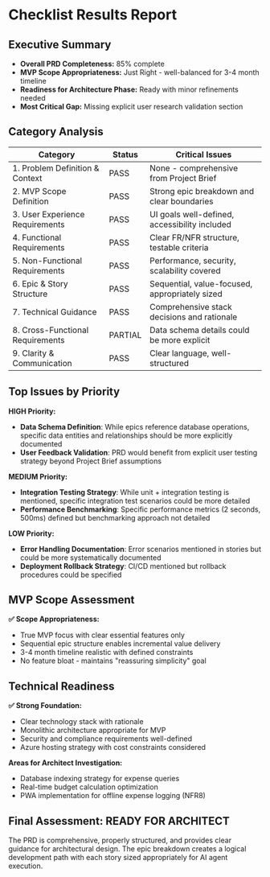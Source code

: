 # Checklist Results Report

## Executive Summary

- **Overall PRD Completeness:** 85% complete
- **MVP Scope Appropriateness:** Just Right - well-balanced for 3-4 month timeline
- **Readiness for Architecture Phase:** Ready with minor refinements needed
- **Most Critical Gap:** Missing explicit user research validation section

## Category Analysis

| Category                         | Status  | Critical Issues |
| -------------------------------- | ------- | --------------- |
| 1. Problem Definition & Context  | PASS    | None - comprehensive from Project Brief |
| 2. MVP Scope Definition          | PASS    | Strong epic breakdown and clear boundaries |
| 3. User Experience Requirements  | PASS    | UI goals well-defined, accessibility included |
| 4. Functional Requirements       | PASS    | Clear FR/NFR structure, testable criteria |
| 5. Non-Functional Requirements   | PASS    | Performance, security, scalability covered |
| 6. Epic & Story Structure        | PASS    | Sequential, value-focused, appropriately sized |
| 7. Technical Guidance            | PASS    | Comprehensive stack decisions and rationale |
| 8. Cross-Functional Requirements | PARTIAL | Data schema details could be more explicit |
| 9. Clarity & Communication       | PASS    | Clear language, well-structured |

## Top Issues by Priority

**HIGH Priority:**
- **Data Schema Definition**: While epics reference database operations, specific data entities and relationships should be more explicitly documented
- **User Feedback Validation**: PRD would benefit from explicit user testing strategy beyond Project Brief assumptions

**MEDIUM Priority:**
- **Integration Testing Strategy**: While unit + integration testing is mentioned, specific integration test scenarios could be more detailed
- **Performance Benchmarking**: Specific performance metrics (2 seconds, 500ms) defined but benchmarking approach not detailed

**LOW Priority:**
- **Error Handling Documentation**: Error scenarios mentioned in stories but could be more systematically documented
- **Deployment Rollback Strategy**: CI/CD mentioned but rollback procedures could be specified

## MVP Scope Assessment

**✅ Scope Appropriateness:**
- True MVP focus with clear essential features only
- Sequential epic structure enables incremental value delivery
- 3-4 month timeline realistic with defined constraints
- No feature bloat - maintains "reassuring simplicity" goal

## Technical Readiness

**✅ Strong Foundation:**
- Clear technology stack with rationale
- Monolithic architecture appropriate for MVP
- Security and compliance requirements well-defined
- Azure hosting strategy with cost constraints considered

**Areas for Architect Investigation:**
- Database indexing strategy for expense queries
- Real-time budget calculation optimization
- PWA implementation for offline expense logging (NFR8)

## Final Assessment: **READY FOR ARCHITECT**

The PRD is comprehensive, properly structured, and provides clear guidance for architectural design. The epic breakdown creates a logical development path with each story sized appropriately for AI agent execution.
